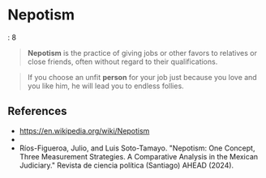# Nepotism

: 8

> **Nepotism** is the practice of giving jobs or other favors to relatives or close friends, often without regard to their qualifications.
> 

> If you choose an unfit **person** for your job just because you love and you like him, he will lead you to endless follies.
> 

## References

- https://en.wikipedia.org/wiki/Nepotism
- 
- Ríos-Figueroa, Julio, and Luis Soto-Tamayo. "Nepotism: One Concept, Three Measurement Strategies. A Comparative Analysis in the Mexican Judiciary." Revista de ciencia política (Santiago) AHEAD (2024).